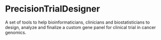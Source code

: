 # PrecisionTrialDesigner
A set of tools to help bioinformaticians, clinicians and biostatisticians to design, analyze and finalize a custom gene panel for clinical trial in cancer genomics.
